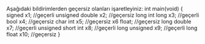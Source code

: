 Aşağıdaki bildirimlerden geçersiz olanları işaretleyiniz:
int main(void)
{
	signed x1;              //geçerli
	unsigned double x2;     //geçersiz
	long int long x3;       //geçerli
	bool x4;                //geçersiz
	char int x5;            //geçersiz
	x6 float;               //geçersiz
	long double x7;         //geçerli
	unsigned short int x8;  //geçerli
	long unsigned x9;       //geçerli
	long float x10;         //geçersiz
}
